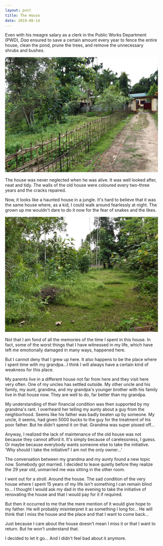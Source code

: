 ```yaml
---
layout: post
title: The House
date: 2019-08-14
---
```

Even with his meagre salary as a clerk in the Public Works Department (PWD), *Daa* ensured to save a certain amount every year to fence the entire house, clean the pond, prune the trees, and remove the unnecessary shrubs and bushes.

![The House - Prritam](/assets/img/the-house-prritam-1024x768.jpeg)

The house was never neglected when he was alive. It was well looked after, neat and tidy. The walls of the old house were coloured every two-three years and the cracks repaired.

Now, it looks like a haunted house in a jungle. It's hard to believe that it was the same house where, as a kid, I could walk around fearlessly at night. The grown up me wouldn't dare to do it now for the fear of snakes and the likes.

![The Playground - Prritam](/assets/img/the-playground-prritam-1024x768.jpeg)

Not that I am fond of all the memories of the time I spent in this house. In fact, some of the worst things that I have witnessed in my life, which have left me emotionally damaged in many ways, happened here.

But I cannot deny that I grew up here. It also happens to be the place where I spent time with my grandpa...I think I will always have a certain kind of weakness for this place.

My parents live in a different house not far from here and they visit here very often. One of my uncles has settled outside. My other uncle and his family, my aunt, grandma, and my grandpa's younger brother with his family live in that house now. They are well to do, far better than my grandpa.

My understanding of their financial condition was then supported by my grandma's rant. I overheard her telling my aunty about a guy from the neighborhood. Seems like his father was badly beaten up by someone. My uncle, it seems, had given 5000 bucks to the guy for the treatment of his poor father. But he didn't spend it on that. Grandma was super pissed off...

Anyway, I realized the lack of maintenance of the old house was not because they cannot afford it. It's simply because of carelessness, I guess. Or maybe because everybody wants someone else to take the initiative. 'Why should I take the initiative? I am not the only owner...'

The conversation between my grandma and my aunty found a new topic now. Somebody got married. I decided to leave quietly before they realize the 29 year old, unmarried me was sitting in the other room.

I went out for a stroll. Around the house. The sad condition of the very house where I spent 15 years of my life isn't something I can remain blind to... I thought I would ask my dad in the evening to take the initiative of renovating the house and that I would pay for it if required.

But then it occurred to me that the mere mention of it would give hope to my father. He will probably misinterpret it as something I long for... He will think that I miss the house and the place and that I want to come back...

Just because I care about the house doesn't mean I miss it or that I want to return. But he won't understand that.

I decided to let it go... And I didn't feel bad about it anymore.
